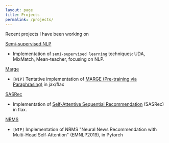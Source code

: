 ```yaml
---
layout: page
title: Projects
permalink: /projects/
---
```


Recent projects I have been working on

[Semi-supervised NLP](https://github.com/chris-tng/semi-supervised-nlp)
- Implementation of `semi-supervised learning` techniques: UDA, MixMatch, Mean-teacher, focusing on NLP.

[Marge](https://github.com/chris-tng/marge)
- `[WIP]` Tentative implementation of [MARGE (Pre-training via Paraphrasing)](https://arxiv.org/pdf/2006.15020.pdf) in jax/flax

[SASRec](https://github.com/chris-tng/sasrec)
- Implementation of [Self-Attentive Sequential Recommendation](https://arxiv.org/abs/1808.09781) (SASRec) in flax.

[NRMS](https://github.com/chris-tng/nrms)
- `[WIP]` Implementation of NRMS "Neural News Recommendation with Multi-Head Self-Attention" (EMNLP2019), in Pytorch

